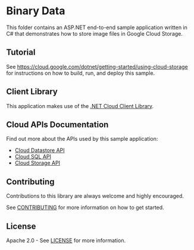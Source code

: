 # Binary Data 

This folder contains an ASP.NET end-to-end sample application written in C# that
demonstrates how to store image files in Google Cloud Storage.
 
## Tutorial
See https://cloud.google.com/dotnet/getting-started/using-cloud-storage for instructions on how to build, run, and deploy this sample.

## Client Library
This application makes use of the [.NET Cloud Client Library].

## Cloud APIs Documentation
Find out more about the APIs used by this sample application:

* [Cloud Datastore API]
* [Cloud SQL API]
* [Cloud Storage API]

## Contributing

Contributions to this library are always welcome and highly encouraged.

See [CONTRIBUTING] for more information on how to get started.

## License

Apache 2.0 - See [LICENSE] for more information.


[.NET Cloud Client Library]: https://github.com/googlecloudplatform/gcloud-dotnet
[Cloud Datastore API]: https://developers.google.com/api-client-library/dotnet/apis/datastore/v1beta3
[Cloud SQL API]: https://cloud.google.com/sql/docs/admin-api/
[Cloud Storage API]: http://googlecloudplatform.github.io/gcloud-dotnet/index.html
[CONTRIBUTING]: ../../CONTRIBUTING.md
[LICENSE]: ../../LICENSE
